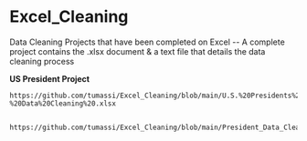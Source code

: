 # Excel_Cleaning
Data Cleaning Projects that have been completed on Excel -- A complete project contains the .xlsx document & a text file that details the data cleaning process

**US President Project**

	https://github.com/tumassi/Excel_Cleaning/blob/main/U.S.%20Presidents%20-%20Data%20Cleaning%20.xlsx


	https://github.com/tumassi/Excel_Cleaning/blob/main/President_Data_Cleaning_Steps

